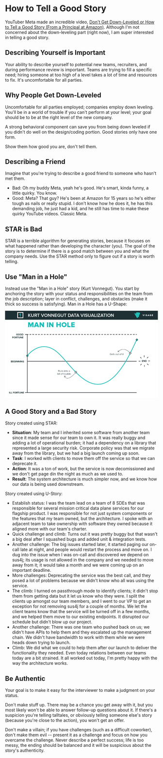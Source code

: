 # How to Tell a Good Story

YouTuber Meta made an incredible video, [Don't Get Down-Leveled or How to Tell
a Good Story (From a Principal at
Amazon)](https://www.youtube.com/watch?v=hU6BVxtGd5g). Although I'm not
concerned about the down-leveling part (right now), I am super interested in
telling a good story.

## Describing Yourself is Important

Your ability to describe yourself to potential new teams, recruiters, and
during performance review is important. Teams are trying to fill a specific
need; hiring someone at too high of a level takes a lot of time and resources
to fix. It's uncomfortable for all parties.

## Why People Get Down-Leveled

Uncomfortable for all parties employed; companies employ down leveling. You'll
be in a world of trouble if you can't perform at your level; your goal should
be to be at the right level of the new company.

A strong behavioral component can save you from being down leveled if you
didn't do well on the design/coding portion. Good stories only have one form.

Show them how good you are, don't tell them.

## Describing a Friend

Imagine that you're trying to describe a good friend to someone who hasn't met
them.

- Bad: Oh my buddy Meta, yeah he's good. He's smart, kinda funny, a little
quirky. You know.
- Good: Meta? That guy? He's been at Amazon for 15 years so he's either tough
as nails or really stupid. I don't know how he does it, he has this demanding
job, he just had a kid, and he still has time to make these quirky YouTube
videos. Classic Meta.

## STAR is Bad

STAR is a terrible algorithm for generating stories, because it focuses on what
happened rather than developing the character (you). The goal of the story is
to determine if there is a good match between you and what the company needs.
Use the STAR method only to figure out if a story is worth telling.

## Use "Man in a Hole"

Instead use the "Man in a Hole" story (Kurt Vonnegut). You start by anchoring
the story with your status and responsibilities on the team from the job
description; layer in conflict, challenges, and obstacles (make it thick so
success is satisfying). Man in a Hole has a U-Shape:

![The U-Story Shape](ustory.png)

## A Good Story and a Bad Story

Story created using STAR:

- **Situation**: My team and I inherited some software from another team since
it made sense for our team to own it. It was really buggy and adding a lot of
operational burden; it had a dependency on a library that represented a large
security risk. Corporate policy was that we migrate away from the library, but
we had a big launch coming up soon.
- **Task**: I worked with clients to move them off the service so that we can
deprecate it.
- **Action**: It was a ton of work, but the service is now decomissioned and we
don't get page din the night as much as we used to.
- **Result**: The system architecture is much simpler now, and we know how our
data is being used downstream.

Story created using U-Story:

- Establish status: I was the team lead on a team of 8 SDEs that was
responsible for several mission critical data plane services for our flagship
product. I was responsible for not just system components or the features that
my team owned, but the architecture. I spoke with an adjacent team to take
ownership with software they owned because it aligned more with our team's
charter.
- Quick challenge and climb: Turns out it was pretty buggy but that wasn't a
big deal after I squashed bugs and added unit & integration tests.
- Another challenge: The big issues started later, it started paging our
on-call late at night, and people would restart the process and move on. I dug
into the issue when I was on-call and discovered we depend on sus4j; its usage
is not allowed in the company and we needed to move away from it; it would take
a month and we were coming up on an important deadline.
- More challenges: Deprecating the service was the best call, and they posed a
lot of problems because we didn't know who all was using the service.
- The climb: I turned on passthrough mode to identify clients; it didn't stop
them from getting data but it let us know who they were. I split the clients up
amongst our team members, and I went to our VP to get an exception for not
removing sus4j for a couple of months. We let the client teams know that the
service will be turned off in a few months, and we helped them move to our
existing endpoints. It disrupted our schedule but didn't blow up our project.
- Another challenge: There was one team who pushed back on us; we didn't have
APIs to help them and they escalated up the management chain. We didn't have
bandwidth to work with them while we were heads down trying to launch.
- Climb: We did what we could to help them after our launch to deliver the
functionality they needed. Even today relations between our teams today are a
bit strained. It all worked out today, I'm pretty happy with the way the
architecture works.

## Be Authentic

Your goal is to make it easy for the interviewer to make a judgment on your
status.

Don't make stuff up. There may be a chance you get away with it, but you most
likely won't be able to answer follow-up questions about it. If there's a
suspicion you're telling talltales, or obviously telling someone else's story
(because you're close to the action), you won't get an offer.

Don't make a villain; if you have challenges (such as a difficult coworker),
don't make them evil -- present it as a challenge and focus on how you overcame
the challenge. Never describe a perfect success; life is too messy, the ending
should be balanced and it will be suspicious about the story's authenticity.
